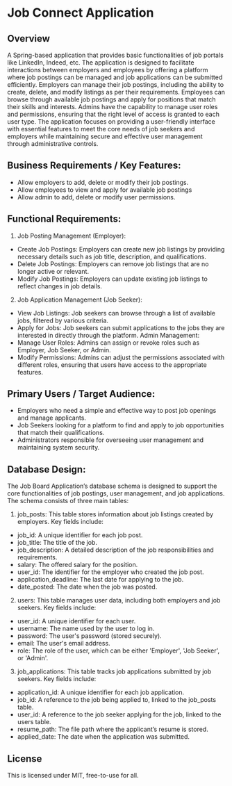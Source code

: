 # Job Connect Application

## Overview

A Spring-based application that provides basic functionalities of job portals like LinkedIn, Indeed, etc. The application is designed to facilitate interactions between employers and employees by offering a platform where job postings can be managed and job applications can be submitted efficiently. Employers can manage their job postings, including the ability to create, delete, and modify listings as per their requirements. Employees can browse through available job postings and apply for positions that match their skills and interests. Admins have the capability to manage user roles and permissions, ensuring that the right level of access is granted to each user type. The application focuses on providing a user-friendly interface with essential features to meet the core needs of job seekers and employers while maintaining secure and effective user management through administrative controls.


## Business Requirements / Key Features:

- Allow employers to add, delete or modify their job postings.
- Allow employees to view and apply for available job postings
- Allow admin to add, delete or modify user permissions.

## Functional Requirements:

1. Job Posting Management (Employer):

- Create Job Postings: Employers can create new job listings by providing necessary details such as job title, description, and qualifications.
- Delete Job Postings: Employers can remove job listings that are no longer active or relevant.
- Modify Job Postings: Employers can update existing job listings to reflect changes in job details.

2. Job Application Management (Job Seeker):

- View Job Listings: Job seekers can browse through a list of available jobs, filtered by various criteria.
- Apply for Jobs: Job seekers can submit applications to the jobs they are interested in directly through the platform.
Admin Management:
- Manage User Roles: Admins can assign or revoke roles such as Employer, Job Seeker, or Admin.
- Modify Permissions: Admins can adjust the permissions associated with different roles, ensuring that users have access to the appropriate features.

## Primary Users / Target Audience:

- Employers who need a simple and effective way to post job openings and manage applicants.
- Job Seekers looking for a platform to find and apply to job opportunities that match their qualifications.
- Administrators responsible for overseeing user management and maintaining system security.

## Database Design:

The Job Board Application’s database schema is designed to support the core functionalities of job postings, user management, and job applications. The schema consists of three main tables:

1. job_posts: This table stores information about job listings created by employers. Key fields include:

- job_id: A unique identifier for each job post.
- job_title: The title of the job.
- job_description: A detailed description of the job responsibilities and requirements.
- salary: The offered salary for the position.
- user_id: The identifier for the employer who created the job post.
- application_deadline: The last date for applying to the job.
- date_posted: The date when the job was posted.

2. users: This table manages user data, including both employers and job seekers. Key fields include:

- user_id: A unique identifier for each user.
- username: The name used by the user to log in.
- password: The user's password (stored securely).
- email: The user's email address.
- role: The role of the user, which can be either 'Employer', 'Job Seeker', or 'Admin'.



3. job_applications: This table tracks job applications submitted by job seekers. Key fields include:

- application_id: A unique identifier for each job application.
- job_id: A reference to the job being applied to, linked to the job_posts table.
- user_id: A reference to the job seeker applying for the job, linked to the users table.
- resume_path: The file path where the applicant’s resume is stored.
- applied_date: The date when the application was submitted.



## License

This is licensed under MIT, free-to-use for all.




